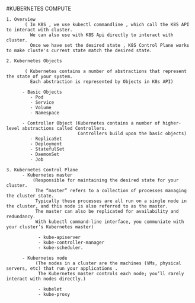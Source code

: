 #KUBERNETES COMPUTE

    1. Overview 
           ( In K8S , we use kubectl commandline , which call the K8S API  to interact with cluster.
             We can also use with K8S Api directly to interact with cluster.
             Once we have set the desired state , K8S Control Plane works to make cluste's current state match the desired state.
             
    2. Kubernetes Objects 
           
           ( Kubernetes contains a number of abstractions that represent the state of your system.
             Each abstraction is represented by Objects in K8s API)
    
          - Basic Objects
             - Pod
             - Service 
             - Volume
             - Namespace
             
          - Controller Object (Kubernetes contains a number of higher-level abstractions called Controllers.
                               Controllers build upon the basic objects)
             - ReplicaSet
             - Deployment
             - StatefulSet
             - DaemonSet
             - Job
          
    3. Kubernetes Control Plane 
          - Kubernetes master 
              (Responsible for maintaining the desired state for your cluster.
               The “master” refers to a collection of processes managing the cluster state.
               Typically these processes are all run on a single node in the cluster, and this node is also referred to as the master.
               The master can also be replicated for availability and redundancy.
               With kubectl command-line interface, you communiate with your cluster’s Kubernetes master)
               
                - kube-apiserver
                - kube-controller-manager 
                - kube-scheduler.
          
          - Kubernetes node 
               (The nodes in a cluster are the machines (VMs, physical servers, etc) that run your applications .
                The Kubernetes master controls each node; you’ll rarely interact with nodes directly.)
          
                - kubelet
                - kube-proxy

